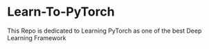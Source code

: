 # Learn-To-PyTorch
This Repo is dedicated to Learning PyTorch as one of the best Deep Learning Framework

<!--
12345678910111
-->
